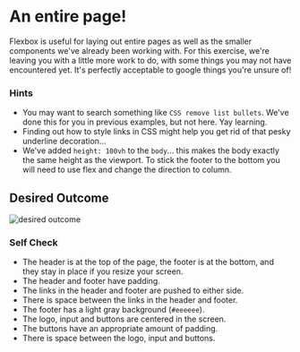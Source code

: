 # An entire page!

Flexbox is useful for laying out entire pages as well as the smaller components
we've already been working with. For this exercise, we're leaving you with a
little more work to do, with some things you may not have encountered yet. It's
perfectly acceptable to google things you're unsure of!

### Hints
- You may want to search something like `CSS remove list bullets`.  We've done
  this for you in previous examples, but not here. Yay learning.
- Finding out how to style links in CSS might help you get rid of that pesky
  underline decoration...
- We've added `height: 100vh` to the `body`... this makes the body exactly the
  same height as the viewport. To stick the footer to the bottom you will need
  to use flex and change the direction to column.

## Desired Outcome
![desired outcome](./desired-outcome.png)

### Self Check

- The header is at the top of the page, the footer is at the bottom, and they
  stay in place if you resize your screen.
- The header and footer have padding.
- The links in the header and footer are pushed to either side.
- There is space between the links in the header and footer.
- The footer has a light gray background (`#eeeeee`).
- The logo, input and buttons are centered in the screen.
- The buttons have an appropriate amount of padding.
- There is space between the logo, input and buttons.
